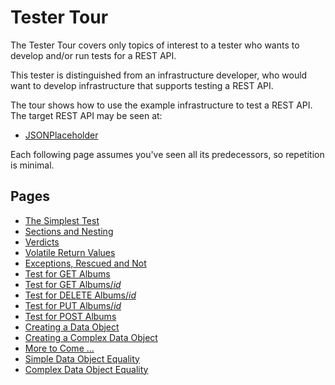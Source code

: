 # Tester Tour

The Tester Tour covers only topics of interest to a tester who wants to develop and/or run tests for a REST API.

This tester is distinguished from an infrastructure developer, who would want to develop infrastructure that supports testing a REST API.

The tour shows how to use the example infrastructure to test a REST API.  The target REST API may be seen at:

- [JSONPlaceholder](https://jsonplaceholder.typicode.com)

Each following page assumes you've seen all its predecessors, so repetition is minimal.

## Pages

- [The Simplest Test](./tester_tour/md_files/Test.md)
- [Sections and Nesting](./tester_tour/md_files/Sections.md)
- [Verdicts](./tester_tour/md_files/Verdicts.md)
- [Volatile Return Values](./tester_tour/md_files/Volatility.md)
- [Exceptions, Rescued and Not](./tester_tour/md_files/Exceptions.md)
- [Test for GET Albums](./tester_tour/md_files/GetAlbums.md)
- [Test for GET Albums/_id_](./tester_tour/md_files/GetAlbumsId.md)
- [Test for DELETE Albums/_id_](./tester_tour/md_files/DeleteAlbumsId.md)
- [Test for PUT Albums/_id_](./tester_tour/md_files/PutAlbumsId.md)
- [Test for POST Albums](./tester_tour/md_files/PostAlbums.md)
- [Creating a Data Object](./tester_tour/md_files/DataNewSimple.md)
- [Creating a Complex Data Object](./tester_tour/md_files/DataNewComplex.md)
- [More to Come ...](./tester_tour/md_files/MoreToCome.md)
- [Simple Data Object Equality](./tester_tour/md_files/DataEqualSimple.md)
- [Complex Data Object Equality](./tester_tour/md_files/DataEqualComplex.md)
